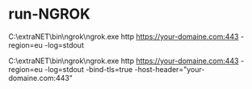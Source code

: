 # run-NGROK

C:\extraNET\bin\ngrok\ngrok.exe http https://your-domaine.com:443 -region=eu -log=stdout

C:\extraNET\bin\ngrok\ngrok.exe http https://your-domaine.com:443 -region=eu -log=stdout -bind-tls=true -host-header="your-domaine.com:443"
